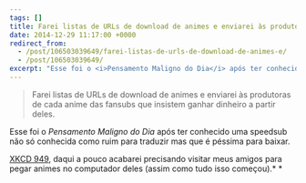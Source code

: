 ```yaml
---
tags: []
title: Farei listas de URLs de download de animes e enviarei às produtoras...
date: 2014-12-29 11:17:00 +0000
redirect_from:
  - /post/106503039649/farei-listas-de-urls-de-download-de-animes-e/
  - /post/106503039649/
excerpt: "Esse foi o <i>Pensamento Maligno do Dia</i> após ter conhecido uma speedsub não só conhecida como ruim para traduzir mas que é péssima para baixar."
---
```


> Farei listas de URLs de download de animes e enviarei às produtoras de
> cada anime das fansubs que insistem ganhar dinheiro a partir deles.

Esse foi o *Pensamento Maligno do Dia* após ter conhecido uma speedsub
não só conhecida como ruim para traduzir mas que é péssima para baixar.

[XKCD 949](https://xkcd.com/949/), daqui a pouco acabarei precisando
visitar meus amigos para pegar animes no computador deles (assim como
tudo isso começou).*
*

